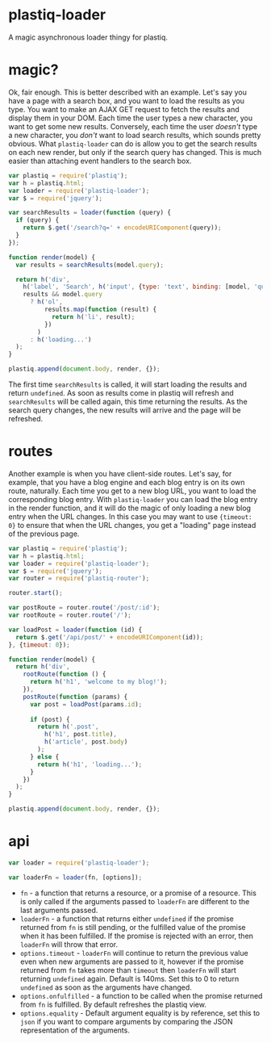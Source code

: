 # plastiq-loader

A magic asynchronous loader thingy for plastiq.

# magic?

Ok, fair enough. This is better described with an example. Let's say you have a page with a search box, and you want to load the results as you type. You want to make an AJAX GET request to fetch the results and display them in your DOM. Each time the user types a new character, you want to get some new results. Conversely, each time the user _doesn't_ type a new character, you _don't_ want to load search results, which sounds pretty obvious. What `plastiq-loader` can do is allow you to get the search results on each new render, but only if the search query has changed. This is much easier than attaching event handlers to the search box.

```js
var plastiq = require('plastiq');
var h = plastiq.html;
var loader = require('plastiq-loader');
var $ = require('jquery');

var searchResults = loader(function (query) {
  if (query) {
    return $.get('/search?q=' + encodeURIComponent(query));
  }
});

function render(model) {
  var results = searchResults(model.query);

  return h('div',
    h('label', 'Search', h('input', {type: 'text', binding: [model, 'query']})),
    results && model.query
      ? h('ol',
          results.map(function (result) {
            return h('li', result);
          })
        )
      : h('loading...')
  );
}

plastiq.append(document.body, render, {});
```

The first time `searchResults` is called, it will start loading the results and return `undefined`. As soon as results come in plastiq will refresh and `searchResults` will be called again, this time returning the results. As the search query changes, the new results will arrive and the page will be refreshed.

# routes

Another example is when you have client-side routes. Let's say, for example, that you have a blog engine and each blog entry is on its own route, naturally. Each time you get to a new blog URL, you want to load the corresponding blog entry. With `plastiq-loader` you can load the blog entry in the render function, and it will do the magic of only loading a new blog entry when the URL changes. In this case you may want to use `{timeout: 0}` to ensure that when the URL changes, you get a "loading" page instead of the previous page.

```js
var plastiq = require('plastiq');
var h = plastiq.html;
var loader = require('plastiq-loader');
var $ = require('jquery');
var router = require('plastiq-router');

router.start();

var postRoute = router.route('/post/:id');
var rootRoute = router.route('/');

var loadPost = loader(function (id) {
  return $.get('/api/post/' + encodeURIComponent(id));
}, {timeout: 0});

function render(model) {
  return h('div',
    rootRoute(function () {
      return h('h1', 'welcome to my blog!');
    }),
    postRoute(function (params) {
      var post = loadPost(params.id);
      
      if (post) {
        return h('.post',
          h('h1', post.title),
          h('article', post.body)
        );
      } else {
        return h('h1', 'loading...');
      }
    })
  );
}

plastiq.append(document.body, render, {});
```

# api

```js
var loader = require('plastiq-loader');

var loaderFn = loader(fn, [options]);
```

* `fn` - a function that returns a resource, or a promise of a resource. This is only called if the arguments passed to `loaderFn` are different to the last arguments passed.
* `loaderFn` - a function that returns either `undefined` if the promise returned from `fn` is still pending, or the fulfilled value of the promise when it has been fulfilled. If the promise is rejected with an error, then `loaderFn` will throw that error.
* `options.timeout` - `loaderFn` will continue to return the previous value even when new arguments are passed to it, however if the promise returned from `fn` takes more than `timeout` then `loaderFn` will start returning `undefined` again. Default is 140ms. Set this to 0 to return `undefined` as soon as the arguments have changed.
* `options.onfulfilled` - a function to be called when the promise returned from `fn` is fulfilled. By default refreshes the plastiq view.
* `options.equality` - Default argument equality is by reference, set this to `json` if you want to compare arguments by comparing the JSON representation of the arguments.
